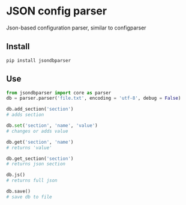 # JSON config parser
Json-based configuration parser, similar to configparser

## Install
```
pip install jsondbparser
```

## Use
```python
from jsondbparser import core as parser
db = parser.parser('file.txt', encoding = 'utf-8', debug = False)

db.add_section('section')
# adds section

db.set('section', 'name', 'value')
# changes or adds value

db.get('section', 'name')
# returns 'value'

db.get_section('section')
# returns json section

db.js()
# returns full json

db.save()
# save db to file

```
